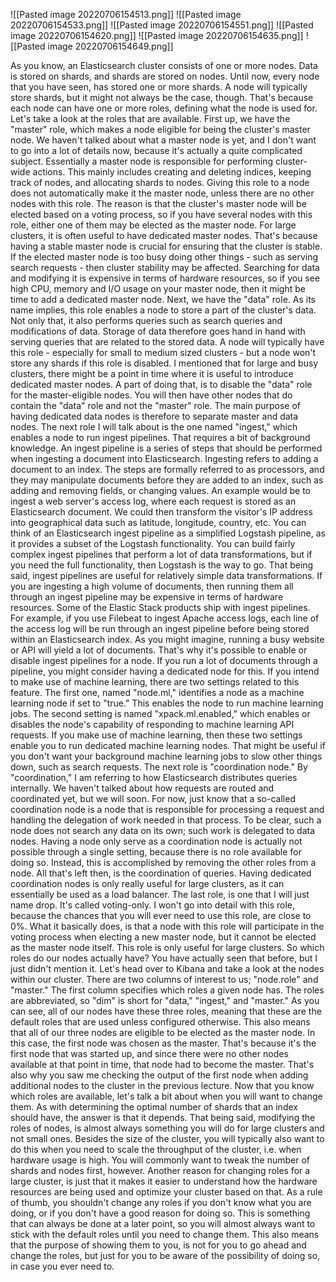 ![[Pasted image 20220706154513.png]]
![[Pasted image 20220706154533.png]]
![[Pasted image 20220706154551.png]]
![[Pasted image 20220706154620.png]]
![[Pasted image 20220706154635.png]]
![[Pasted image 20220706154649.png]]

As you know, an Elasticsearch cluster consists of one or more nodes.  Data is stored on shards, and shards are stored on nodes.  Until now, every node that you have seen, has stored one or more shards.  A node will typically store shards, but it might not always be the case, though.  That's because each node can have one or more roles, defining what the node is used for.  Let's take a look at the roles that are available.  First up, we have the "master" role, which makes a node eligible for being the cluster's  master node.  We haven't talked about what a master node is yet, and I don't want to go into a lot  of details now, because it's actually a quite complicated subject.  Essentially a master node is responsible for performing cluster-wide actions.  This mainly includes creating and deleting indices, keeping track of nodes, and allocating  shards to nodes.  Giving this role to a node does not automatically make it the master node, unless there are  no other nodes with this role.  The reason is that the cluster's master node will be elected based on a voting process,  so if you have several nodes with this role, either one of them may be elected as the master  node.  For large clusters, it is often useful to have dedicated master nodes.  That's because having a stable master node is crucial for ensuring that the cluster is stable.  If the elected master node is too busy doing other things - such as serving search requests  - then cluster stability may be affected.  Searching for data and modifying it is expensive in terms of hardware resources, so if you  see high CPU, memory and I/O usage on your master node, then it might be time to add  a dedicated master node.  Next, we have the "data" role.  As its name implies, this role enables a node to store a part of the cluster's data.  Not only that, it also performs queries such as search queries and modifications of data.  Storage of data therefore goes hand in hand with serving queries that are related to the  stored data.  A node will typically have this role - especially for small to medium sized clusters - but a  node won't store any shards if this role is disabled.  I mentioned that for large and busy clusters, there might be a point in time where it is  useful to introduce dedicated master nodes.  A part of doing that, is to disable the "data" role for the master-eligible nodes.  You will then have other nodes that do contain the "data" role and not the "master" role.  The main purpose of having dedicated data nodes is therefore to separate master and  data nodes.  The next role I will talk about is the one named "ingest," which enables a node to  run ingest pipelines.  That requires a bit of background knowledge.  An ingest pipeline is a series of steps that should be performed when ingesting a document  into Elasticsearch.  Ingesting refers to adding a document to an index.  The steps are formally referred to as processors, and they may manipulate documents before they  are added to an index, such as adding and removing fields, or changing values.  An example would be to ingest a web server's access log, where each request is stored as  an Elasticsearch document.  We could then transform the visitor's IP address into geographical data such as latitude,  longitude, country, etc.  You can think of an Elasticsearch ingest pipeline as a simplified Logstash pipeline, as it provides  a subset of the Logstash functionality.  You can build fairly complex ingest pipelines that perform a lot of data transformations,  but if you need the full functionality, then Logstash is the way to go.  That being said, ingest pipelines are useful for relatively simple data transformations.  If you are ingesting a high volume of documents, then running them all through an ingest pipeline  may be expensive in terms of hardware resources.  Some of the Elastic Stack products ship with ingest pipelines.  For example, if you use Filebeat to ingest Apache access logs, each line of the access  log will be run through an ingest pipeline before being stored within an Elasticsearch  index.  As you might imagine, running a busy website or API will yield a lot of documents.  That's why it's possible to enable or disable ingest pipelines for a node.  If you run a lot of documents through a pipeline, you might consider having a dedicated node  for this.  If you intend to make use of machine learning, there are two settings related to this feature.  The first one, named "node.ml," identifies a node as a machine learning node if set to "true."  This enables the node to run machine learning jobs.  The second setting is named "xpack.ml.enabled," which enables or disables the node's capability  of responding to machine learning API requests.  If you make use of machine learning, then these two settings enable you to run dedicated  machine learning nodes.  That might be useful if you don't want your background machine learning jobs to slow other  things down, such as search requests.  The next role is "coordination node." By "coordination," I am referring to how  Elasticsearch distributes queries internally.  We haven't talked about how requests are routed and coordinated yet, but we will soon.  For now, just know that a so-called coordination node is a node that is responsible for processing  a request and handling the delegation of work needed in that process.  To be clear, such a node does not search any data on its own; such work is delegated to  data nodes.  Having a node only serve as a coordination node is actually not possible through a single  setting, because there is no role available for doing so.  Instead, this is accomplished by removing the other roles from a node.  All that's left then, is the coordination of queries.  Having dedicated coordination nodes is only really useful for large clusters, as it can  essentially be used as a load balancer.  The last role, is one that I will just name drop.  It's called voting-only.  I won't go into detail with this role, because the chances that you will ever need to use  this role, are close to 0%.  What it basically does, is that a node with this role will participate in the voting process  when electing a new master node, but it cannot be elected as the master node itself.  This role is only useful for large clusters.  So which roles do our nodes actually have?  You have actually seen that before, but I just didn't mention it.  Let's head over to Kibana and take a look at the nodes within our cluster.  There are two columns of interest to us; "node.role" and "master." The first column specifies  which roles a given node has.  The roles are abbreviated, so "dim" is short for "data," "ingest," and "master."  As you can see, all of our nodes have these three roles, meaning that these are the default  roles that are used unless configured otherwise.  This also means that all of our three nodes are eligible to be elected as the master node.  In this case, the first node was chosen as the master.  That's because it's the first node that was started up, and since there were no other  nodes available at that point in time, that node had to become the master.  That's also why you saw me checking the output of the first node when adding additional  nodes to the cluster in the previous lecture.  Now that you know which roles are available, let's talk a bit about when you will want  to change them.  As with determining the optimal number of shards that an index should have, the answer  is that it depends.  That being said, modifying the roles of nodes, is almost always something you will do for  large clusters and not small ones.  Besides the size of the cluster, you will typically also want to do this when you need  to scale the throughput of the cluster, i.e. when hardware usage is high.  You will commonly want to tweak the number of shards and nodes first, however.  Another reason for changing roles for a large cluster, is just that it makes it easier to  understand how the hardware resources are being used and optimize your cluster based  on that.  As a rule of thumb, you shouldn't change any roles if you don't know what you are  doing, or if you don't have a good reason for doing so.  This is something that can always be done at a later point, so you will almost always  want to stick with the default roles until you need to change them.  This also means that the purpose of showing them to you, is not for you to go ahead and  change the roles, but just for you to be aware of the possibility of doing so, in case you  ever need to.